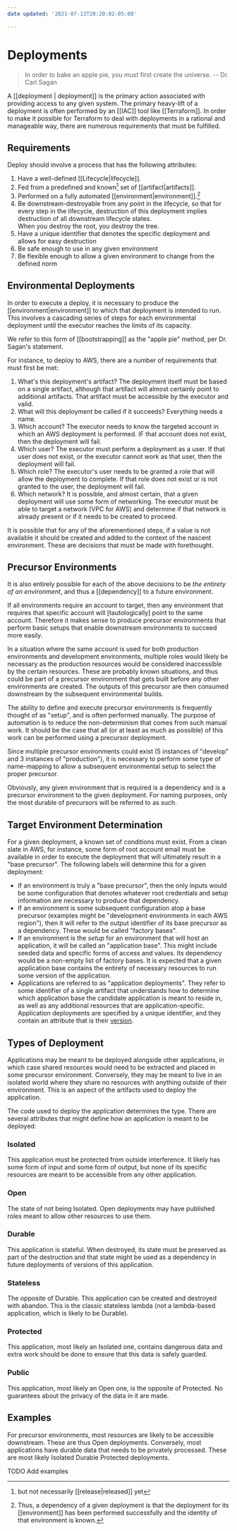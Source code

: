 ```yaml
---
date updated: '2021-07-13T20:20:02-05:00'

---
```


# Deployments

> In order to bake an apple pie, you must first create the universe.  -- Dr. Carl Sagan

A [[deployment | deployment]] is the primary action associated with providing access to any given system.  The primary heavy-lift of a deployment is often performed by an [[IAC]] tool like [[Terraform]].  In order to make it possible for Terraform to deal with deployments in a rational and manageable way, there are numerous requirements that must be fulfilled.

## Requirements

Deploy should involve a process that has the following attributes:

1. Have a well-defined [[Lifecycle|lifecycle]].
2. Fed from a predefined and known[^known] set of [[artifact|artifacts]].
3. Performed on a fully automated [[environment|environment]].[^env1]
4. Be downstream-destroyable from any point in the lifecycle, so that for every step in the lifecycle, destruction of this deployment implies destruction of all downstream lifecycle states.<br/>When you destroy the root, you destroy the tree.
5. Have a unique identifier that denotes the specific deployment and allows for easy destruction
6. Be safe enough to use in any given environment
7. Be flexible enough to allow a given environment to change from the defined norm

## Environmental Deployments

In order to execute a deploy, it is necessary to produce the [[environment|environment]] to which that deployment is intended to run.  This involves a cascading series of steps for each environmental deployment until the executor reaches the limits of its capacity.

We refer to this form of [[bootstrapping]] as the "apple pie" method, per Dr. Sagan's statement.

For instance, to deploy to AWS, there are a number of requirements that must first be met:

1. What's this deployment's artifact?  The deployment itself must be based on a single artifact, although that artifact will almost certainly point to additional artifacts.  That artifact must be accessible by the executor and valid.
2. What will this deployment be called if it succeeds?  Everything needs a name.
3. Which account?  The executor needs to know the targeted account in which an AWS deployment is performed.  IF that account does not exist, then the deployment will fail.
4. Which user? The executor must perform a deployment as a user.  If that user does not exist, or the executor cannot work as that user, then the deployment will fail.
5. Which role?  The executor's user needs to be granted a role that will allow the deployment to complete.  If that role does not exist or is not granted to the user, the deployment will fail.
6. Which network?  It is possible, and almost certain, that a given deployment will use some form of networking.  The executor must be able to target a network (VPC for AWS) and determine if that network is already present or if it needs to be created to proceed.

It is possible that for any of the aforementioned steps, if a value is not available it should be created and added to the context of the nascent environment.
These are decisions that must be made with forethought.

## Precursor Environments

It is also entirely possible for each of the above decisions to be _the entirety of an environment_, and thus a [[dependency]] to a future environment.

If all environments require an account to target, then any environment that requires that specific account will [tautologically] point to the same account.  Therefore it makes sense to produce precursor environments that perform basic setups that enable downstream environments to succeed more easily.

In a situation where the same account is used for both production environments and development environments, multiple roles would likely be necessary as the production resources would be considered inaccessible by the certain resources.  These are probably known situations, and thus could be part of a precursor environment that gets built before any other environments are created.  The outputs of this precursor are then consumed downstream by the subsequent environmental builds.

The ability to define and execute precursor environments is frequently thought of as "setup", and is often performed manually.  The purpose of automation is to reduce the non-determinism that comes from such manual work.  It should be the case that all (or at least as much as possible) of this work can be performed using a precursor deployment.

Since multiple precursor environments could exist (5 instances of "develop" and 3 instances of "production"), it is necessary to perform some type of name-mapping to allow a subsequent environmental setup to select the proper precursor.

Obviously, any given environment that is required is a dependency and is a precursor environment to the given deployment.  For naming purposes, only the most durable of precursors will be referred to as such.

## Target Environment Determination

For a given deployment, a known set of conditions must exist.  From a clean slate in AWS, for instance, some form of root account email must be available in order to execute the deployment that will ultimately result in a "base precursor".
The following labels will determine this for a given deployment:

- If an environment is truly a "base precursor", then the only inputs would be some configuration that denotes whatever root credentials and setup information are necessary to produce that dependency.
- If an environment is some subsequent configuration atop a base precursor (examples might be "development environments in each AWS region"), then it will refer to the output identifier of its base precursor as a dependency.  These would be called "factory bases".
- If an environment is the _setup_ for an environment that will host an application, it will be called an "application base".  This might include seeded data and specific forms of access and values.  Its dependency would be a non-empty list of factory bases.  It is expected that a given application base contains the entirety of necessary resources to run some version of the application.
- Applications are referred to as "application deployments".  They refer to some identifier of a single artifact that understands how to determine which application base the candidate application is meant to reside in, as well as any additional resources that are application-specific.<br/>Application deployments are specified by a unique identifier, and they contain an attribute that is their [version](definitions.md#version).

## Types of Deployment

Applications may be meant to be deployed alongside other applications, in which case shared resources would need to be extracted and placed in some precursor environment.  Conversely, they may be meant to live in an isolated world where they share no resources with anything outside of their environment.  This is an aspect of the artifacts used to deploy the application.

The code used to deploy the application determines the type.  There are several attributes that might define how an application is meant to be deployed:

### Isolated

This application must be protected from outside interference.  It likely has some form of input and some form of output, but none of its specific resources are meant to be accessible from any other application.

### Open

The state of not being Isolated.  Open deployments may have published roles meant to allow other resources to use them.

### Durable

This application is stateful. When destroyed, its state must be preserved as part of the destruction and that state might be used as a dependency in future deployments of versions of this application.

### Stateless

The opposite of Durable.  This application can be created and destroyed with abandon.  This is the classic stateless lambda (not a lambda-based application, which is likely to be Durable).

### Protected

This application, most likely an Isolated one, contains dangerous data and extra work should be done to ensure that this data is safely guarded.

### Public

This application, most likely an Open one, is the opposite of Protected.  No guarantees about the privacy of the data in it are made.

## Examples

For precursor environments, most resources are likely to be accessible downstream.  These are thus Open deployments.  Conversely, most applications have durable data that needs to be privately processed.  These are most likely Isolated Durable Protected deployments.

TODO Add examples

[^known]: but not necessarily [[release|released]] yet
[^env1]:   Thus, a dependency of a given deployment is that the deployment for its [[environment]] has been performed successfully and the identity of that environment is known.
